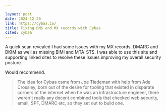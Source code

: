 ```yaml
---

layout: post
date: 2024-12-20
link: https://cybaa.io/
title: Fixing DNS and MX records with Cybaa
cited: cybaa
---
```


A quick scan revealed I had some issues with my MX records, DMARC and DKIM as well as missing BIMI and MTA-STS. I was able to use this site and supporting linked sites to resolve these issues improving my overall security posture.

Would recommend.

> The idea for Cybaa came from Joe Tiedeman with help from Ade Crossley, born out of the desire for tooling that existed in disparate corners of the internet when he was an infrastructure engineer, there weren't really any decent combined tools that checked web security, email, SPF, DMARC etc, so they set out to build one.
